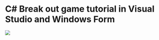 # C# Break out game tutorial in Visual Studio and Windows Form

[![](http://img.youtube.com/vi/m18aCV-ox38/0.jpg)](http://www.youtube.com/watch?v=m18aCV-ox38 "MOO ICT make a break out game in windows form")
